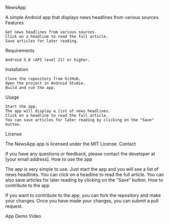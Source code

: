 NewsApp

A simple Android app that displays news headlines from various sources.
Features

    Get news headlines from various sources.
    Click on a headline to read the full article.
    Save articles for later reading.

Requirements

    Android 5.0 (API level 21) or higher.

Installation

    Clone the repository from GitHub.
    Open the project in Android Studio.
    Build and run the app.

Usage

    Start the app.
    The app will display a list of news headlines.
    Click on a headline to read the full article.
    You can save articles for later reading by clicking on the "Save" button.

License

The NewsApp app is licensed under the MIT License.
Contact

If you have any questions or feedback, please contact the developer at [your email address].
How to use the app

The app is very simple to use. Just start the app and you will see a list of news headlines. You can click on a headline to read the full article. You can also save articles for later reading by clicking on the "Save" button.
How to contribute to the app

If you want to contribute to the app, you can fork the repository and make your changes. Once you have made your changes, you can submit a pull request.

App Demo Video

